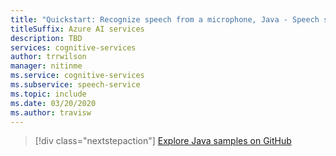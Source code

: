 ```yaml
---
title: "Quickstart: Recognize speech from a microphone, Java - Speech service"
titleSuffix: Azure AI services
description: TBD
services: cognitive-services
author: trrwilson
manager: nitinme
ms.service: cognitive-services
ms.subservice: speech-service
ms.topic: include
ms.date: 03/20/2020
ms.author: travisw
---
```


> [!div class="nextstepaction"]
> [Explore Java samples on GitHub](https://aka.ms/speech/github-java)
